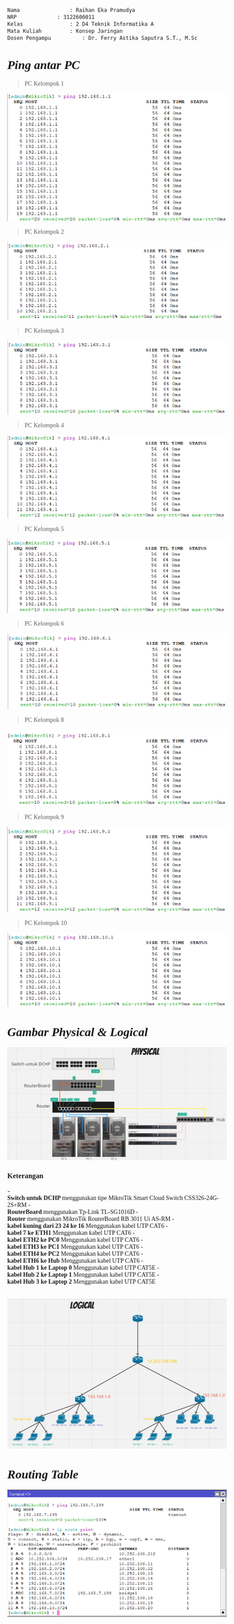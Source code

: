
    Nama		        : Raihan Eka Pramudya
    NRP		        : 3122600011
    Kelas		        : 2 D4 Teknik Informatika A
    Mata Kuliah	        : Konsep Jaringan
    Dosen Pengampu	        : Dr. Ferry Astika Saputra S.T., M.Sc


_**<h1 style="font-family:bahnschrift;">Ping antar PC</h1>**_
><div class ="isi" style="font-family:bahnschrift;"> PC Kelompok 1
<img src="assets/pc 1.1.png"><br>
><div class ="isi" style="font-family:bahnschrift;"> PC Kelompok 2
<img src="assets/pc 2.1.png"><br>
><div class ="isi" style="font-family:bahnschrift;"> PC Kelompok 3
<img src="assets/pc 3.1.png"><br>
><div class ="isi" style="font-family:bahnschrift;"> PC Kelompok 4
<img src="assets/pc 4.1.png"><br>
><div class ="isi" style="font-family:bahnschrift;"> PC Kelompok 5
<img src="assets/pc 5.1.png"><br>
><div class ="isi" style="font-family:bahnschrift;"> PC Kelompok 6
<img src="assets/pc 6.1.png"><br>
><div class ="isi" style="font-family:bahnschrift;"> PC Kelompok 8
<img src="assets/pc 8.1.png"><br>
><div class ="isi" style="font-family:bahnschrift;"> PC Kelompok 9
<img src="assets/pc 9.1.png"><br>
><div class ="isi" style="font-family:bahnschrift;"> PC Kelompok 10
<img src="assets/pc 10.1.png"><br>
#

_**<h1 style="font-family:bahnschrift;">Gambar Physical & Logical</h1>**_
<img src="assets/pis.png">
<h3 style="font-family:bahnschrift;">Keterangan</h3>
- <div class ="isi" style="font-family:bahnschrift;"><strong>Switch untuk DCHP </strong> menggunakan tipe MikroTik Smart Cloud Switch CSS326-24G-2S+RM
- <div class ="isi" style="font-family:bahnschrift;"><strong>RouterBoard</strong> menggunakan Tp-Link TL-SG1016D
- <div class ="isi" style="font-family:bahnschrift;"><strong>Router</strong> menggunakan MikroTik RouterBoard  RB 3011 Ui AS-RM
- <div class ="isi" style="font-family:bahnschrift;"><strong>kabel kuning dari 23 24 ke 16</strong> Menggunakan kabel UTP CAT6
- <div class ="isi" style="font-family:bahnschrift;"><strong>kabel 7 ke ETH1 </strong> Menggunakan kabel UTP CAT6
- <div class ="isi" style="font-family:bahnschrift;"><strong>kabel ETH2 ke PC0 </strong> Menggunakan kabel UTP CAT6
- <div class ="isi" style="font-family:bahnschrift;"><strong>kabel ETH3 ke PC1 </strong> Menggunakan kabel UTP CAT6
- <div class ="isi" style="font-family:bahnschrift;"><strong>kabel ETH4 ke PC2 </strong> Menggunakan kabel UTP CAT6
- <div class ="isi" style="font-family:bahnschrift;"><strong>kabel ETH6 ke Hub </strong> Menggunakan kabel UTP CAT6
- <div class ="isi" style="font-family:bahnschrift;"><strong>kabel Hub 1 ke Laptop 0 </strong> Menggunakan kabel UTP CAT5E
- <div class ="isi" style="font-family:bahnschrift;"><strong>kabel Hub 2 ke Laptop 1 </strong> Menggunakan kabel UTP CAT5E
- <div class ="isi" style="font-family:bahnschrift;"><strong>kabel Hub 3 ke Laptop 2 </strong> Menggunakan kabel UTP CAT5E 

<br><img src="assets/logical.png"><br>

_**<h1 style="font-family:bahnschrift;">Routing Table</h1>**_
<img src="assets/route print.png"><br>
#
